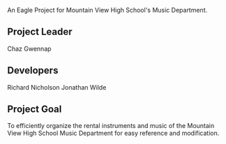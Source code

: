 An Eagle Project for Mountain View High School's Music Department.

## Project Leader ##
Chaz Gwennap

## Developers ##
Richard Nicholson
Jonathan Wilde

## Project Goal ##
To efficiently organize the rental instruments and music of the Mountain View High School Music Department for easy reference and modification.